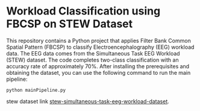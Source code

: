 # Workload Classification using FBCSP on STEW Dataset

This repository contains a Python project that applies Filter Bank Common Spatial Pattern (FBCSP) to classify Electroencephalography (EEG) workload data. The EEG data comes from the Simultaneous Task EEG Workload (STEW) dataset. The code completes two-class classification with an accuracy rate of approximately 70%.
After installing the prerequisites and obtaining the dataset, you can use the following command to run the main pipeline:
```
python mainPipeline.py
```
stew dataset link <a href="https://ieee-dataport.org/open-access/stew-simultaneous-task-eeg-workload-dataset">stew-simultaneous-task-eeg-workload-dataset</a>.

